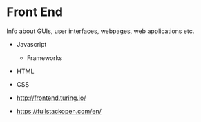 # Front End

Info about GUIs, user interfaces, webpages, web applications etc.

- Javascript
  - Frameworks
- HTML
- CSS



- http://frontend.turing.io/
- https://fullstackopen.com/en/
